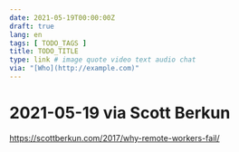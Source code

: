 ```yaml
---
date: 2021-05-19T00:00:00Z
draft: true
lang: en
tags: [ TODO_TAGS ]
title: TODO_TITLE
type: link # image quote video text audio chat
via: "[Who](http://example.com)"
---
```



# 2021-05-19 via Scott Berkun
https://scottberkun.com/2017/why-remote-workers-fail/

